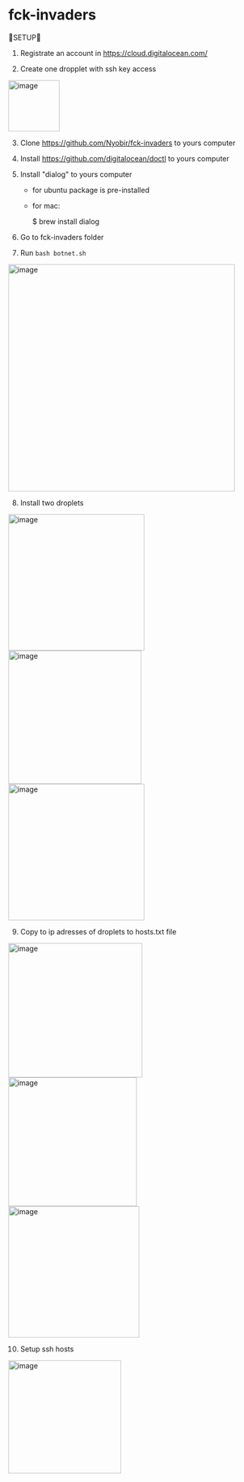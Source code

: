 # fck-invaders
 👾SETUP👾
 1. Registrate an account in https://cloud.digitalocean.com/

 2. Create one dropplet with ssh key access 
 <img width="101" alt="image" src="https://user-images.githubusercontent.com/68959321/159115580-df82146c-7d47-490e-8abf-4000607a7831.png">

 3. Clone https://github.com/Nyobir/fck-invaders to yours computer
 
 4. Install https://github.com/digitalocean/doctl to yours computer
 
 5. Install "dialog" to yours computer
  
    - for ubuntu package is pre-installed

    - for mac:
    
       $ brew install dialog

 6. Go to fck-invaders folder
 
 7. Run `bash botnet.sh`
 <img width="448" alt="image" src="https://user-images.githubusercontent.com/68959321/159115968-8f59d9df-1ff8-4ba5-9912-6b58ed06ee56.png">

 8. Install two droplets
<img width="269" alt="image" src="https://user-images.githubusercontent.com/68959321/159116018-cdd226cb-900d-4f83-9edc-e4fcb3abe177.png">
<img width="263" alt="image" src="https://user-images.githubusercontent.com/68959321/159116022-0721fe1a-8811-4ca1-aa51-ab51a9bf7dfe.png">
<img width="269" alt="image" src="https://user-images.githubusercontent.com/68959321/159116027-ecd28ad6-033c-43a9-8aaa-f8b7a6212114.png">

 9. Copy to ip adresses of droplets to hosts.txt file
<img width="265" alt="image" src="https://user-images.githubusercontent.com/68959321/159116051-36028eb6-53aa-43a1-9e0d-7ca9cfda70d0.png">
<img width="254" alt="image" src="https://user-images.githubusercontent.com/68959321/159116058-04a12e6d-12f4-4250-ad3f-cfb2a89e751f.png">
<img width="259" alt="image" src="https://user-images.githubusercontent.com/68959321/159116063-d3ac032e-3715-400f-bd8f-b69f589fceb7.png">

 10. Setup ssh hosts 
<img width="223" alt="image" src="https://user-images.githubusercontent.com/68959321/159116091-b43f76af-6f62-4efe-ad9d-c52d945be8bf.png">

